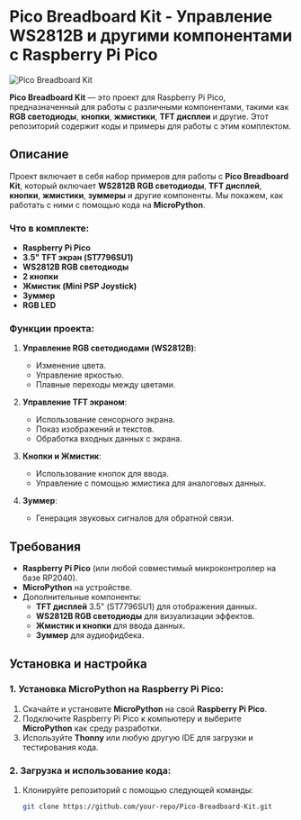 # **Pico Breadboard Kit - Управление WS2812B и другими компонентами с Raspberry Pi Pico**

![Pico Breadboard Kit](https://example.com/your-image.jpg)

**Pico Breadboard Kit** — это проект для Raspberry Pi Pico, предназначенный для работы с различными компонентами, такими как **RGB светодиоды**, **кнопки**, **жмистики**, **TFT дисплеи** и другие. Этот репозиторий содержит коды и примеры для работы с этим комплектом.

## **Описание**
Проект включает в себя набор примеров для работы с **Pico Breadboard Kit**, который включает **WS2812B RGB светодиоды**, **TFT дисплей**, **кнопки**, **жмистики**, **зуммеры** и другие компоненты. Мы покажем, как работать с ними с помощью кода на **MicroPython**.

### **Что в комплекте:**
- **Raspberry Pi Pico**
- **3.5" TFT экран (ST7796SU1)**
- **WS2812B RGB светодиоды**
- **2 кнопки**
- **Жмистик (Mini PSP Joystick)**
- **Зуммер**
- **RGB LED**
  
### **Функции проекта:**
1. **Управление RGB светодиодами (WS2812B)**: 
   - Изменение цвета.
   - Управление яркостью.
   - Плавные переходы между цветами.
   
2. **Управление TFT экраном**:
   - Использование сенсорного экрана.
   - Показ изображений и текстов.
   - Обработка входных данных с экрана.

3. **Кнопки и Жмистик**:
   - Использование кнопок для ввода.
   - Управление с помощью жмистика для аналоговых данных.

4. **Зуммер**:
   - Генерация звуковых сигналов для обратной связи.

## **Требования**
- **Raspberry Pi Pico** (или любой совместимый микроконтроллер на базе RP2040).
- **MicroPython** на устройстве.
- Дополнительные компоненты:
  - **TFT дисплей** 3.5" (ST7796SU1) для отображения данных.
  - **WS2812B RGB светодиоды** для визуализации эффектов.
  - **Жмистик и кнопки** для ввода данных.
  - **Зуммер** для аудиофидбека.

## **Установка и настройка**

### 1. Установка MicroPython на Raspberry Pi Pico:
1. Скачайте и установите **MicroPython** на свой **Raspberry Pi Pico**.
2. Подключите Raspberry Pi Pico к компьютеру и выберите **MicroPython** как среду разработки.
3. Используйте **Thonny** или любую другую IDE для загрузки и тестирования кода.

### 2. Загрузка и использование кода:
1. Клонируйте репозиторий с помощью следующей команды:
   ```bash
   git clone https://github.com/your-repo/Pico-Breadboard-Kit.git
